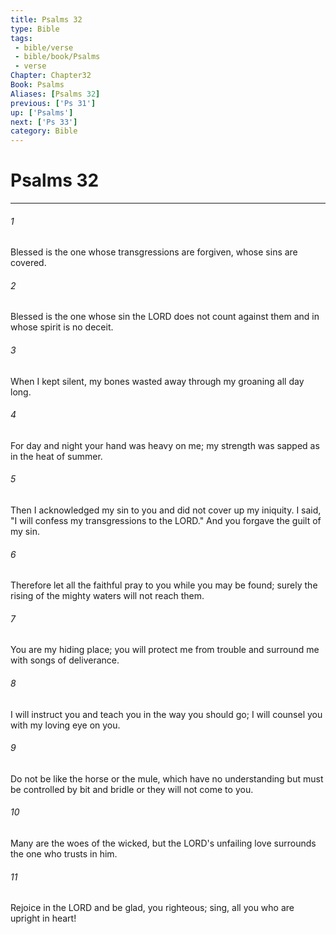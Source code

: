 ```yaml
---
title: Psalms 32
type: Bible
tags:
 - bible/verse
 - bible/book/Psalms
 - verse
Chapter: Chapter32
Book: Psalms
Aliases: [Psalms 32]
previous: ['Ps 31']
up: ['Psalms']
next: ['Ps 33']
category: Bible
---
```

# Psalms 32

***


###### 1 
Blessed is the one whose transgressions are forgiven, whose sins are covered. 

###### 2 
Blessed is the one whose sin the LORD does not count against them and in whose spirit is no deceit. 

###### 3 
When I kept silent, my bones wasted away through my groaning all day long. 

###### 4 
For day and night your hand was heavy on me; my strength was sapped as in the heat of summer. 

###### 5 
Then I acknowledged my sin to you and did not cover up my iniquity. I said, "I will confess my transgressions to the LORD." And you forgave the guilt of my sin. 

###### 6 
Therefore let all the faithful pray to you while you may be found; surely the rising of the mighty waters will not reach them. 

###### 7 
You are my hiding place; you will protect me from trouble and surround me with songs of deliverance. 

###### 8 
I will instruct you and teach you in the way you should go; I will counsel you with my loving eye on you. 

###### 9 
Do not be like the horse or the mule, which have no understanding but must be controlled by bit and bridle or they will not come to you. 

###### 10 
Many are the woes of the wicked, but the LORD's unfailing love surrounds the one who trusts in him. 

###### 11 
Rejoice in the LORD and be glad, you righteous; sing, all you who are upright in heart! 
